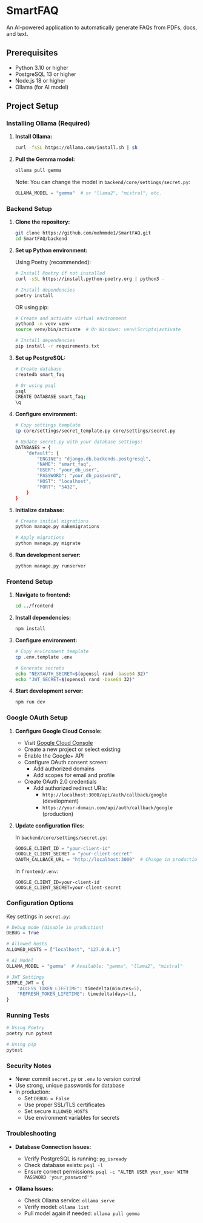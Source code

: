 # SmartFAQ

An AI-powered application to automatically generate FAQs from PDFs, docs, and text.

## Prerequisites

- Python 3.10 or higher
- PostgreSQL 13 or higher
- Node.js 18 or higher
- Ollama (for AI model)

## Project Setup

### Installing Ollama (Required)

1. **Install Ollama:**
   ```bash
   curl -fsSL https://ollama.com/install.sh | sh
   ```

2. **Pull the Gemma model:**
   ```bash
   ollama pull gemma
   ```

   Note: You can change the model in `backend/core/settings/secret.py`:
   ```python
   OLLAMA_MODEL = "gemma"  # or "llama2", "mistral", etc.
   ```

### Backend Setup

1. **Clone the repository:**
    ```bash
    git clone https://github.com/mohmmde1/SmartFAQ.git
    cd SmartFAQ/backend
    ```

2. **Set up Python environment:**

    Using Poetry (recommended):
    ```bash
    # Install Poetry if not installed
    curl -sSL https://install.python-poetry.org | python3 -

    # Install dependencies
    poetry install
    ```

    OR using pip:
    ```bash
    # Create and activate virtual environment
    python3 -m venv venv
    source venv/bin/activate  # On Windows: venv\Scripts\activate

    # Install dependencies
    pip install -r requirements.txt
    ```

3. **Set up PostgreSQL:**
    ```bash
    # Create database
    createdb smart_faq

    # Or using psql
    psql
    CREATE DATABASE smart_faq;
    \q
    ```

4. **Configure environment:**
    ```bash
    # Copy settings template
    cp core/settings/secret_template.py core/settings/secret.py

    # Update secret.py with your database settings:
    DATABASES = {
        "default": {
            "ENGINE": "django.db.backends.postgresql",
            "NAME": "smart_faq",
            "USER": "your_db_user",
            "PASSWORD": "your_db_password",
            "HOST": "localhost",
            "PORT": "5432",
        }
    }
    ```

5. **Initialize database:**
    ```bash
    # Create initial migrations
    python manage.py makemigrations

    # Apply migrations
    python manage.py migrate
    ```

6. **Run development server:**
    ```bash
    python manage.py runserver
    ```

### Frontend Setup

1. **Navigate to frontend:**
    ```bash
    cd ../frontend
    ```

2. **Install dependencies:**
    ```bash
    npm install
    ```

3. **Configure environment:**
    ```bash
    # Copy environment template
    cp .env.template .env

    # Generate secrets
    echo "NEXTAUTH_SECRET=$(openssl rand -base64 32)"
    echo "JWT_SECRET=$(openssl rand -base64 32)"
    ```

4. **Start development server:**
    ```bash
    npm run dev
    ```

### Google OAuth Setup

1. **Configure Google Cloud Console:**
    - Visit [Google Cloud Console](https://console.cloud.google.com/)
    - Create a new project or select existing
    - Enable the Google+ API
    - Configure OAuth consent screen:
        - Add authorized domains
        - Add scopes for email and profile
    - Create OAuth 2.0 credentials
        - Add authorized redirect URIs:
            - `http://localhost:3000/api/auth/callback/google` (development)
            - `https://your-domain.com/api/auth/callback/google` (production)

2. **Update configuration files:**

    In `backend/core/settings/secret.py`:
    ```python
    GOOGLE_CLIENT_ID = "your-client-id"
    GOOGLE_CLIENT_SECRET = "your-client-secret"
    OAUTH_CALLBACK_URL = "http://localhost:3000"  # Change in production
    ```

    In `frontend/.env`:
    ```env
    GOOGLE_CLIENT_ID=your-client-id
    GOOGLE_CLIENT_SECRET=your-client-secret
    ```

### Configuration Options

Key settings in `secret.py`:
```python
# Debug mode (disable in production)
DEBUG = True

# Allowed hosts
ALLOWED_HOSTS = ["localhost", "127.0.0.1"]

# AI Model
OLLAMA_MODEL = "gemma"  # Available: "gemma", "llama2", "mistral"

# JWT Settings
SIMPLE_JWT = {
    "ACCESS_TOKEN_LIFETIME": timedelta(minutes=5),
    "REFRESH_TOKEN_LIFETIME": timedelta(days=1),
}
```

### Running Tests

```bash
# Using Poetry
poetry run pytest

# Using pip
pytest
```

### Security Notes

- Never commit `secret.py` or `.env` to version control
- Use strong, unique passwords for database
- In production:
  - Set `DEBUG = False`
  - Use proper SSL/TLS certificates
  - Set secure `ALLOWED_HOSTS`
  - Use environment variables for secrets

### Troubleshooting

- **Database Connection Issues:**
  - Verify PostgreSQL is running: `pg_isready`
  - Check database exists: `psql -l`
  - Ensure correct permissions: `psql -c "ALTER USER your_user WITH PASSWORD 'your_password'"`

- **Ollama Issues:**
  - Check Ollama service: `ollama serve`
  - Verify model: `ollama list`
  - Pull model again if needed: `ollama pull gemma`
